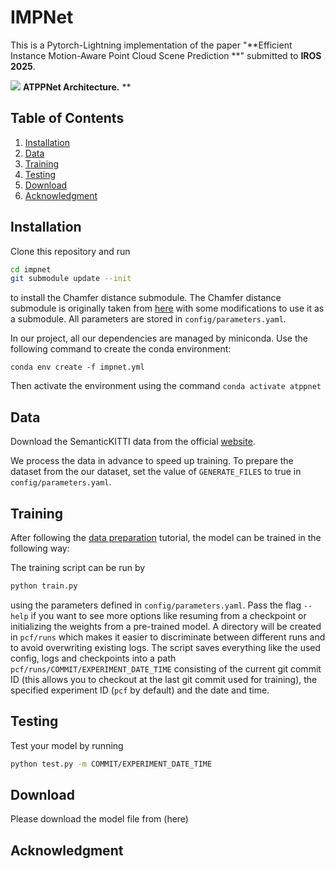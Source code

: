 # IMPNet
This is a Pytorch-Lightning implementation of the paper "**Efficient Instance Motion-Aware Point Cloud Scene Prediction **" submitted to **IROS 2025**.

![](docs/ICRA_Architecture.png)
**ATPPNet Architecture.** **


## Table of Contents
1. [Installation](#Installation)
2. [Data](#Data)
3. [Training](#Training)
4. [Testing](#Testing)
5. [Download](#Dwnload)
6. [Acknowledgment](#Acknowledgment)


## Installation

Clone this repository and run 
```bash
cd impnet
git submodule update --init
```
to install the Chamfer distance submodule. The Chamfer distance submodule is originally taken from [here](https://github.com/chrdiller/pyTorchChamferDistance) with some modifications to use it as a submodule. All parameters are stored in ```config/parameters.yaml```.

In our project, all our dependencies are managed by miniconda. 
Use the following command to create the conda environment:

```conda env create -f impnet.yml```

Then activate the environment using the command ```conda activate atppnet```

## Data
Download the SemanticKITTI data from the official [website](http://semantic-kitti.org/).

We process the data in advance to speed up training. 
To prepare the dataset from the our dataset, set the value of ```GENERATE_FILES``` to true in ```config/parameters.yaml```.


## Training
After following the [data preparation](#data-preparation) tutorial, the model can be trained in the following way:


The training script can be run by
```bash
python train.py
```
using the parameters defined in ```config/parameters.yaml```. Pass the flag ```--help``` if you want to see more options like resuming from a checkpoint or initializing the weights from a pre-trained model. A directory will be created in ```pcf/runs``` which makes it easier to discriminate between different runs and to avoid overwriting existing logs. The script saves everything like the used config, logs and checkpoints into a path ```pcf/runs/COMMIT/EXPERIMENT_DATE_TIME``` consisting of the current git commit ID (this allows you to checkout at the last git commit used for training), the specified experiment ID (```pcf``` by default) and the date and time.

## Testing
Test your model by running
```bash
python test.py -m COMMIT/EXPERIMENT_DATE_TIME
```


## Download
Please download the model file from (here)


## Acknowledgment
